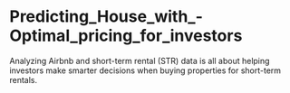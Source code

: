 # Predicting_House_with_-Optimal_pricing_for_investors
Analyzing Airbnb and short-term rental (STR) data is all about helping investors make smarter decisions when buying properties for short-term rentals.
